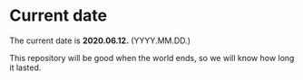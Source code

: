 # Current date

The current date is **2020.06.12.** (YYYY.MM.DD.)

This repository will be good when the world ends, so we will know how long it lasted.